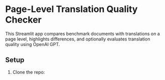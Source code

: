 # Page-Level Translation Quality Checker

This Streamlit app compares benchmark documents with translations on a page level, highlights differences, and optionally evaluates translation quality using OpenAI GPT.

## Setup

1. Clone the repo:
